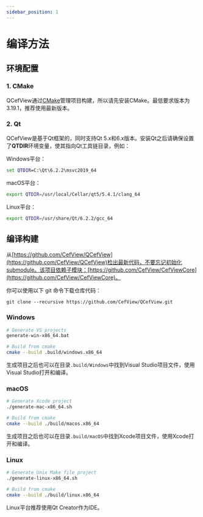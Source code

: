 ```yaml
---
sidebar_position: 1
---
```


# 编译方法

## 环境配置

### 1. CMake

QCefView通过[CMake](https://cmake.org/)管理项目构建，所以请先安装CMake。最低要求版本为3.19.1，推荐使用最新版本。

### 2. Qt

QCefView是基于Qt框架的，同时支持Qt 5.x和6.x版本。安装Qt之后请确保设置了**QTDIR**环境变量，使其指向Qt工具链目录，例如：

Windows平台：
```bat
set QTDIR=C:\Qt\6.2.2\msvc2019_64
```

macOS平台：
```bash
export QTDIR=/usr/local/Cellar/qt5/5.4.1/clang_64
``` 

Linux平台：
```bash
export QTDIR=/usr/share/Qt/6.2.2/gcc_64
``` 

## 编译构建


从[https://github.com/CefView/QCefView](https://github.com/CefView/QCefView)检出最新代码，不要忘记初始化submodule。该项目依赖子模块：[https://github.com/CefView/CefViewCore](https://github.com/CefView/CefViewCore)。

你可以使用以下 git 命令下载仓库代码：

```
git clone --recursive https://github.com/CefView/QCefView.git
```
### Windows
```bash
# Generate VS projects
generate-win-x86_64.bat

# Build from cmake
cmake --build .build/windows.x86_64
```

生成项目之后也可以在目录`.build/Windows`中找到Visual Studio项目文件，使用Visual Studio打开和编译。

### macOS
```bash
# Generate Xcode project
./generate-mac-x86_64.sh

# Build from cmake 
cmake --build ./build/macos.x86_64
```

生成项目之后也可以在目录`.build/macOS`中找到Xcode项目文件，使用Xcode打开和编译。

### Linux 
```bash
# Generate Unix Make file project
./generate-linux-x86_64.sh

# Build from cmake 
cmake --build ./build/linux.x86_64
```

Linux平台推荐使用Qt Creator作为IDE。
